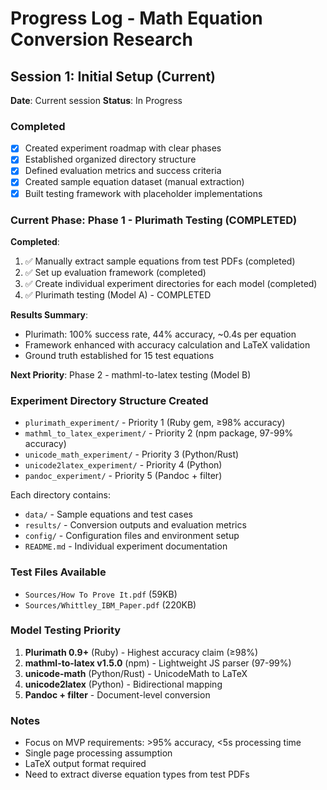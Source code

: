 # Progress Log - Math Equation Conversion Research

## Session 1: Initial Setup (Current)
**Date**: Current session
**Status**: In Progress

### Completed
- [x] Created experiment roadmap with clear phases
- [x] Established organized directory structure
- [x] Defined evaluation metrics and success criteria
- [x] Created sample equation dataset (manual extraction)
- [x] Built testing framework with placeholder implementations

### Current Phase: Phase 1 - Plurimath Testing (COMPLETED)
**Completed**:
1. ✅ Manually extract sample equations from test PDFs (completed)
2. ✅ Set up evaluation framework (completed)
3. ✅ Create individual experiment directories for each model (completed)
4. ✅ Plurimath testing (Model A) - COMPLETED

**Results Summary**:
- Plurimath: 100% success rate, 44% accuracy, ~0.4s per equation
- Framework enhanced with accuracy calculation and LaTeX validation
- Ground truth established for 15 test equations

**Next Priority**: Phase 2 - mathml-to-latex testing (Model B)

### Experiment Directory Structure Created
- `plurimath_experiment/` - Priority 1 (Ruby gem, ≥98% accuracy)
- `mathml_to_latex_experiment/` - Priority 2 (npm package, 97-99% accuracy)
- `unicode_math_experiment/` - Priority 3 (Python/Rust)
- `unicode2latex_experiment/` - Priority 4 (Python)
- `pandoc_experiment/` - Priority 5 (Pandoc + filter)

Each directory contains:
- `data/` - Sample equations and test cases
- `results/` - Conversion outputs and evaluation metrics
- `config/` - Configuration files and environment setup
- `README.md` - Individual experiment documentation

### Test Files Available
- `Sources/How To Prove It.pdf` (59KB)
- `Sources/Whittley_IBM_Paper.pdf` (220KB)

### Model Testing Priority
1. **Plurimath 0.9+** (Ruby) - Highest accuracy claim (≥98%)
2. **mathml-to-latex v1.5.0** (npm) - Lightweight JS parser (97-99%)
3. **unicode-math** (Python/Rust) - UnicodeMath to LaTeX
4. **unicode2latex** (Python) - Bidirectional mapping
5. **Pandoc + filter** - Document-level conversion

### Notes
- Focus on MVP requirements: >95% accuracy, <5s processing time
- Single page processing assumption
- LaTeX output format required
- Need to extract diverse equation types from test PDFs 